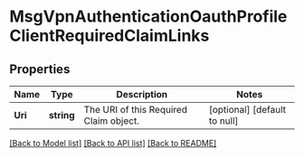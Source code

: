 # MsgVpnAuthenticationOauthProfileClientRequiredClaimLinks

## Properties
Name | Type | Description | Notes
------------ | ------------- | ------------- | -------------
**Uri** | **string** | The URI of this Required Claim object. | [optional] [default to null]

[[Back to Model list]](../README.md#documentation-for-models) [[Back to API list]](../README.md#documentation-for-api-endpoints) [[Back to README]](../README.md)

